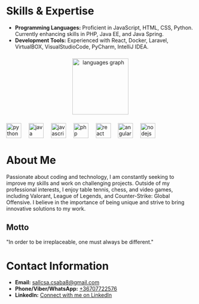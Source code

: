 # Skills & Expertise

- **Programming Languages:** Proficient in JavaScript, HTML, CSS, Python. Currently enhancing skills in PHP, Java EE, and Java Spring.
- **Development Tools:** Experienced with React, Docker, Laravel, VirtualBOX, VisualStudioCode, PyCharm, IntelliJ IDEA.

###

<div align="left">
</div>

###


###

<div align="center">
  <img src="https://github-readme-stats.vercel.app/api/top-langs?username=csabika98&locale=en&hide_title=false&layout=compact&card_width=320&langs_count=5&theme=dracula&hide_border=false&order=2" height="150" alt="languages graph"  />
</div>

###

<div align="left">
  <img src="https://cdn.jsdelivr.net/gh/devicons/devicon/icons/python/python-original.svg" height="40" alt="python logo"  />
  <img width="12" />
  <img src="https://cdn.jsdelivr.net/gh/devicons/devicon/icons/java/java-original.svg" height="40" alt="java logo"  />
  <img width="12" />
  <img src="https://cdn.jsdelivr.net/gh/devicons/devicon/icons/javascript/javascript-original.svg" height="40" alt="javascript logo"  />
  <img width="12" />
  <img src="https://cdn.jsdelivr.net/gh/devicons/devicon/icons/php/php-original.svg" height="40" alt="php logo"  />
  <img width="12" />
  <img src="https://cdn.jsdelivr.net/gh/devicons/devicon/icons/react/react-original.svg" height="40" alt="react logo"  />
  <img width="12" />
  <img src="https://cdn.jsdelivr.net/gh/devicons/devicon/icons/angularjs/angularjs-original.svg" height="40" alt="angularjs logo"  />
  <img width="12" />
  <img src="https://cdn.jsdelivr.net/gh/devicons/devicon/icons/nodejs/nodejs-original.svg" height="40" alt="nodejs logo"  />
</div>

# About Me

Passionate about coding and technology, I am constantly seeking to improve my skills and work on challenging projects. Outside of my professional interests, I enjoy table tennis, chess, and video games, including Valorant, League of Legends, and Counter-Strike: Global Offensive. I believe in the importance of being unique and strive to bring innovative solutions to my work.

## Motto

"In order to be irreplaceable, one must always be different."

# Contact Information

- **Email:** [sallcsa.csaba8@gmail.com](mailto:sallcsa.csaba8@gmail.com)
- **Phone/Viber/WhatsApp:** [+36707722576](tel:+36707722576)
- **LinkedIn:** [Connect with me on LinkedIn](https://www.linkedin.com/in/csabika98/)

